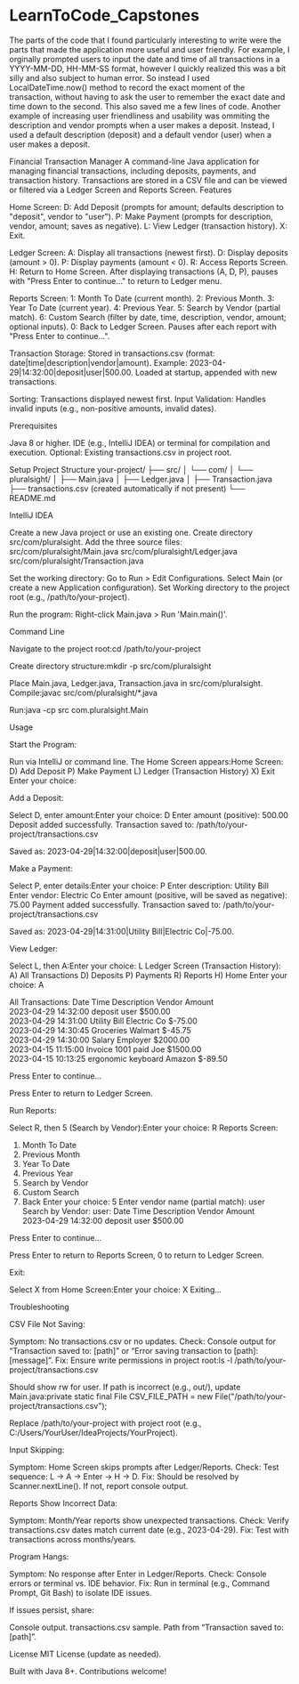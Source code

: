 # LearnToCode_Capstones

The parts of the code that I found particularly interesting to write were the parts that made the application more useful and user friendly. For example, I orginally prompted users to input the date and time of all transactions in a YYYY-MM-DD, HH-MM-SS format, however I quickly realized this was a bit silly and also subject to human error. So instead I used LocalDateTime.now() method to record the exact moment of the transaction, without having to ask the user to remember the exact date and time down to the second. This also saved me a few lines of code. 
Another example of increasing user friendliness and usability was ommiting the description and vendor prompts when a user makes a deposit. Instead, I used a default description (deposit) and a default vendor (user) when a user makes a deposit.

Financial Transaction Manager
A command-line Java application for managing financial transactions, including deposits, payments, and transaction history. Transactions are stored in a CSV file and can be viewed or filtered via a Ledger Screen and Reports Screen.
Features

Home Screen:
D: Add Deposit (prompts for amount; defaults description to "deposit", vendor to "user").
P: Make Payment (prompts for description, vendor, amount; saves as negative).
L: View Ledger (transaction history).
X: Exit.


Ledger Screen:
A: Display all transactions (newest first).
D: Display deposits (amount > 0).
P: Display payments (amount < 0).
R: Access Reports Screen.
H: Return to Home Screen.
After displaying transactions (A, D, P), pauses with "Press Enter to continue..." to return to Ledger menu.


Reports Screen:
1: Month To Date (current month).
2: Previous Month.
3: Year To Date (current year).
4: Previous Year.
5: Search by Vendor (partial match).
6: Custom Search (filter by date, time, description, vendor, amount; optional inputs).
0: Back to Ledger Screen.
Pauses after each report with "Press Enter to continue...".


Transaction Storage:
Stored in transactions.csv (format: date|time|description|vendor|amount).
Example: 2023-04-29|14:32:00|deposit|user|500.00.
Loaded at startup, appended with new transactions.


Sorting: Transactions displayed newest first.
Input Validation: Handles invalid inputs (e.g., non-positive amounts, invalid dates).

Prerequisites

Java 8 or higher.
IDE (e.g., IntelliJ IDEA) or terminal for compilation and execution.
Optional: Existing transactions.csv in project root.

Setup
Project Structure
your-project/
├── src/
│   └── com/
│       └── pluralsight/
│           ├── Main.java
│           ├── Ledger.java
│           ├── Transaction.java
├── transactions.csv  (created automatically if not present)
└── README.md

IntelliJ IDEA

Create a new Java project or use an existing one.
Create directory src/com/pluralsight.
Add the three source files:
src/com/pluralsight/Main.java
src/com/pluralsight/Ledger.java
src/com/pluralsight/Transaction.java


Set the working directory:
Go to Run > Edit Configurations.
Select Main (or create a new Application configuration).
Set Working directory to the project root (e.g., /path/to/your-project).


Run the program:
Right-click Main.java > Run 'Main.main()'.



Command Line

Navigate to the project root:cd /path/to/your-project


Create directory structure:mkdir -p src/com/pluralsight


Place Main.java, Ledger.java, Transaction.java in src/com/pluralsight.
Compile:javac src/com/pluralsight/*.java


Run:java -cp src com.pluralsight.Main



Usage

Start the Program:

Run via IntelliJ or command line.
The Home Screen appears:Home Screen:
D) Add Deposit
P) Make Payment
L) Ledger (Transaction History)
X) Exit
Enter your choice:




Add a Deposit:

Select D, enter amount:Enter your choice: D
Enter amount (positive): 500.00
Deposit added successfully.
Transaction saved to: /path/to/your-project/transactions.csv


Saved as: 2023-04-29|14:32:00|deposit|user|500.00.


Make a Payment:

Select P, enter details:Enter your choice: P
Enter description: Utility Bill
Enter vendor: Electric Co
Enter amount (positive, will be saved as negative): 75.00
Payment added successfully.
Transaction saved to: /path/to/your-project/transactions.csv


Saved as: 2023-04-29|14:31:00|Utility Bill|Electric Co|-75.00.


View Ledger:

Select L, then A:Enter your choice: L
Ledger Screen (Transaction History):
A) All Transactions
D) Deposits
P) Payments
R) Reports
H) Home
Enter your choice: A

All Transactions:
Date         Time       Description          Vendor          Amount    
2023-04-29   14:32:00   deposit              user            $500.00    
2023-04-29   14:31:00   Utility Bill         Electric Co     $-75.00    
2023-04-29   14:30:45   Groceries            Walmart         $-45.75    
2023-04-29   14:30:00   Salary               Employer        $2000.00   
2023-04-15   11:15:00   Invoice 1001 paid    Joe             $1500.00   
2023-04-15   10:13:25   ergonomic keyboard   Amazon          $-89.50    

Press Enter to continue...


Press Enter to return to Ledger Screen.


Run Reports:

Select R, then 5 (Search by Vendor):Enter your choice: R
Reports Screen:
1) Month To Date
2) Previous Month
3) Year To Date
4) Previous Year
5) Search by Vendor
6) Custom Search
0) Back
Enter your choice: 5
Enter vendor name (partial match): user
Search by Vendor: user:
Date         Time       Description          Vendor          Amount    
2023-04-29   14:32:00   deposit              user            $500.00    

Press Enter to continue...


Press Enter to return to Reports Screen, 0 to return to Ledger Screen.


Exit:

Select X from Home Screen:Enter your choice: X
Exiting...





Troubleshooting

CSV File Not Saving:

Symptom: No transactions.csv or no updates.
Check: Console output for “Transaction saved to: [path]” or “Error saving transaction to [path]: [message]”.
Fix:
Ensure write permissions in project root:ls -l /path/to/your-project/transactions.csv

Should show rw for user.
If path is incorrect (e.g., out/), update Main.java:private static final File CSV_FILE_PATH = new File("/path/to/your-project/transactions.csv");


Replace /path/to/your-project with project root (e.g., C:/Users/YourUser/IdeaProjects/YourProject).




Input Skipping:

Symptom: Home Screen skips prompts after Ledger/Reports.
Check: Test sequence: L → A → Enter → H → D.
Fix: Should be resolved by Scanner.nextLine(). If not, report console output.


Reports Show Incorrect Data:

Symptom: Month/Year reports show unexpected transactions.
Check: Verify transactions.csv dates match current date (e.g., 2023-04-29).
Fix: Test with transactions across months/years.


Program Hangs:

Symptom: No response after Enter in Ledger/Reports.
Check: Console errors or terminal vs. IDE behavior.
Fix: Run in terminal (e.g., Command Prompt, Git Bash) to isolate IDE issues.



If issues persist, share:

Console output.
transactions.csv sample.
Path from “Transaction saved to: [path]”.

License
MIT License (update as needed).

Built with Java 8+. Contributions welcome!


